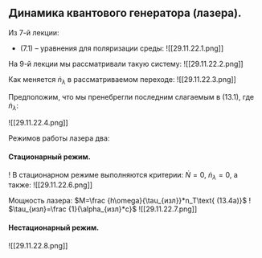 ## Динамика квантового генератора (лазера).

Из 7-й лекции:
- (7.1) – уравнения для поляризации среды:
	![[29.11.22.1.png]]

На 9-й лекции мы рассматривали такую систему:
![[29.11.22.2.png]]

Как меняется $\dot{n}_{\lambda}$ в рассматриваемом переходе:
![[29.11.22.3.png]]

Предположим, что мы пренебрегли последним слагаемым в (13.1), где $\dot{n}_{\lambda}$:

![[29.11.22.4.png]]

Режимов работы лазера два:
#### Стационарный режим.

! В стационарном режиме выполняются критерии: $\dot{N}=0$, $\dot{n}_{\lambda}=0$, а также:
![[29.11.22.6.png]]

Мощность лазера: $M=\frac {h\omega}{\tau_{изл}}*n_T\text{ (13.4a)}$ ! $\tau_{изл}=\frac {1}{\alpha_{изл}*c}$
![[29.11.22.7.png]]

#### Нестационарный режим.
![[29.11.22.8.png]]
